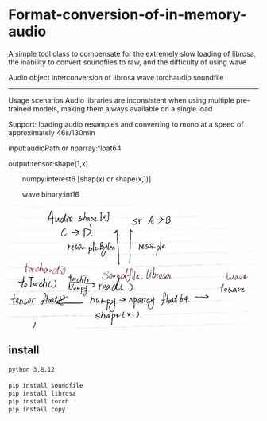 # Format-conversion-of-in-memory-audio
A simple tool class to compensate for the extremely slow loading of librosa, the inability to convert soundfiles to raw, and the difficulty of using wave

Audio object interconversion of librosa wave torchaudio soundfile
***
Usage scenarios Audio libraries are inconsistent when using multiple pre-trained models, making them always available on a single load

Support: loading audio resamples and converting to mono at a speed of approximately 46s/130min

input:audioPath or nparray:float64

output:tensor:shape(1,x)

&emsp;&emsp;numpy:interest6 [shap(x) or shape(x,1)]
       
&emsp;&emsp;wave binary:int16

![image](https://raw.githubusercontent.com/JyzjYzjyZ/Format-conversion-of-in-memory-audio/main/readme_ing/img_low_1.jpg)
## install
```
python 3.8.12

pip install soundfile
pip install librosa
pip install torch
pip install copy
```
